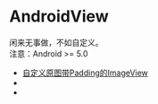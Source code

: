 # AndroidView



闲来无事做，不如自定义。
</br>
注意：Android >= 5.0
<ul>
	<li><a href="https://github.com/jiarWang/AndroidView/blob/master/MyCircleImgView/app/src/main/java/com/student0/www/mycircleimgview/CircularImageView.java">自定义原图带Padding的ImageView</a></li>
	<li><a href=""></a></li>
	<li><a href=""></a></li>
	</ul>
